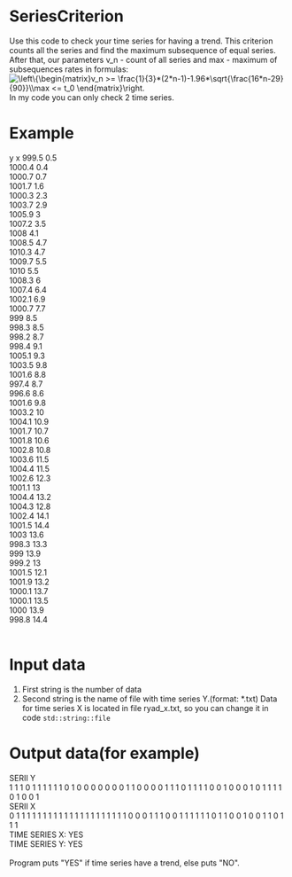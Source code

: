# SeriesCriterion
Use this code to check your time series for having a trend. This criterion counts all the series and find the maximum subsequence of equal series. After that, our parameters v_n - count of all series and max - maximum of subsequences rates in formulas:
<img src="https://latex.codecogs.com/svg.image?\left\{\begin{matrix}v_n&space;>=&space;\frac{1}{3}*(2*n-1)-1.96*\sqrt{\frac{16*n-29}{90}}\\max&space;<=&space;t_0&space;\end{matrix}\right." title="\left\{\begin{matrix}v_n >= \frac{1}{3}*(2*n-1)-1.96*\sqrt{\frac{16*n-29}{90}}\\max <= t_0 \end{matrix}\right." /></br>
In my code you can only check 2 time series.</br>
# Example
y       x
999.5   0.5</br>
1000.4  0.4</br>
1000.7  0.7</br>
1001.7  1.6</br>
1000.3  2.3</br>
1003.7  2.9</br>
1005.9  3</br>
1007.2  3.5</br>
1008    4.1</br>
1008.5  4.7</br>
1010.3  4.7</br>
1009.7  5.5</br>
1010    5.5</br>
1008.3  6</br>
1007.4  6.4</br>
1002.1  6.9</br>
1000.7  7.7</br>
999     8.5</br>
998.3   8.5</br>
998.2   8.7</br>
998.4   9.1</br>
1005.1  9.3</br>
1003.5  9.8</br>
1001.6  8.8</br>
997.4   8.7</br>
996.6   8.6</br>
1001.6  9.8</br>
1003.2  10</br>
1004.1  10.9</br>
1001.7  10.7</br>
1001.8  10.6</br>
1002.8  10.8</br>
1003.6  11.5</br>
1004.4  11.5</br>
1002.6  12.3</br>
1001.1  13</br>
1004.4  13.2</br>
1004.3  12.8</br>
1002.4  14.1</br>
1001.5  14.4</br>
1003    13.6</br>
998.3   13.3</br>
999     13.9</br>
999.2   13</br>
1001.5  12.1</br>
1001.9  13.2</br>
1000.1  13.7</br>
1000.1  13.5</br>
1000    13.9</br>
998.8   14.4</br>
</br>
# Input data
1. First string is the number of data
2. Second string is the name of file with time series Y.(format: *.txt)
Data for time series X is located in file ryad_x.txt, so you can change it in code `std::string::file`

# Output data(for example)

SERII Y</br>
1 1 1 0 1 1 1 1 1 1 0 1 0 0 0 0 0 0 0 1 1 0 0 0 0 1 1 1 0 1 1 1 1 0 0 1 0 0 0 1 0 1 1 1 1 0 1 0 0 1</br>
SERII X</br>
0 1 1 1 1 1 1 1 1 1 1 1 1 1 1 1 1 1 1 1 1 1 0 0 0 1 1 1 0 0 1 1 1 1 1 1 0 1 1 0 0 1 0 0 1 1 0 1 1 1</br>
TIME SERIES X: YES</br>
TIME SERIES Y: YES</br>
</br>
Program puts "YES" if time series have a trend, else puts "NO".</br>


